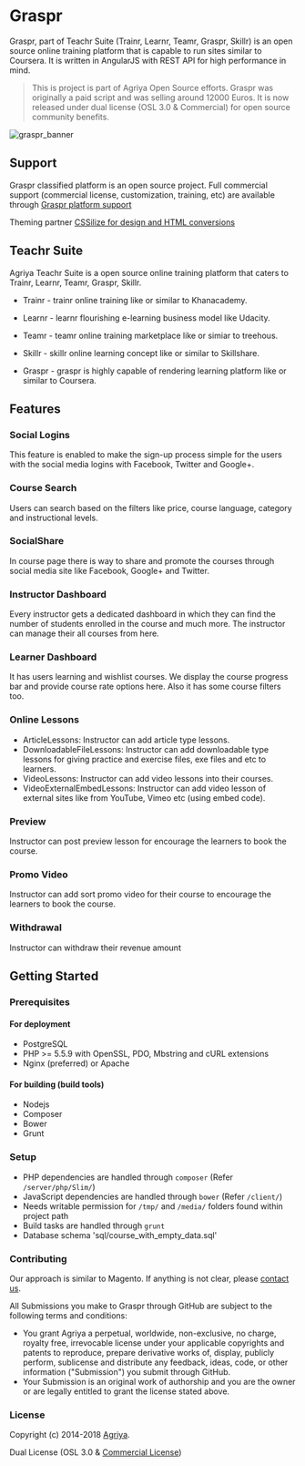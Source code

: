 # Graspr

Graspr, part of Teachr Suite (Trainr, Learnr, Teamr, Graspr, Skillr) is an open source online training platform that is capable to run sites similar to Coursera. It is written in AngularJS with REST API for high performance in mind.

> This is project is part of Agriya Open Source efforts. Graspr was originally a paid script and was selling around 12000 Euros. It is now released under dual license (OSL 3.0 & Commercial) for open source community benefits.

![graspr_banner](https://user-images.githubusercontent.com/4700341/47853045-8b694400-de03-11e8-9aef-ff1260a371fc.png)

## Support

Graspr classified platform is an open source project. Full commercial support (commercial license, customization, training, etc) are available through [Graspr platform support](https://www.agriya.com/products/udemy-clone)

Theming partner [CSSilize for design and HTML conversions](http://cssilize.com/)

## Teachr Suite

Agriya Teachr Suite is a open source online training platform that caters to Trainr, Learnr, Teamr, Graspr, Skillr.

* Trainr - trainr online training like or similar to Khanacademy.

* Learnr - learnr flourishing e-learning business model like Udacity.

* Teamr - teamr online training marketplace like or simiar to treehous.

* Skillr - skillr online learning concept like or similar to Skillshare.

* Graspr - graspr is highly capable of rendering learning platform like or similar to Coursera.

## Features

### Social Logins

This feature is enabled to make the sign-up process simple for the users with the social media logins with Facebook, Twitter and Google+.
  
### Course Search

Users can search based on the filters like price, course language, category and instructional levels.

### SocialShare

In course page there is way to share and promote the courses through social media site like Facebook, Google+ and Twitter.

### Instructor Dashboard

Every instructor gets a dedicated dashboard in which they can find the number of students enrolled in the course and much more. The instructor can manage their all courses from here.

### Learner Dashboard

It has users learning and wishlist courses. We display the course progress bar and provide course rate options here. Also it has some course filters too. 

### Online Lessons

* ArticleLessons: Instructor can add article type lessons.
* DownloadableFileLessons: Instructor can add downloadable type lessons for giving practice and exercise files, exe files and etc to learners.
* VideoLessons: Instructor can add video lessons into their courses.
* VideoExternalEmbedLessons: Instructor can add video lesson of external sites like from YouTube, Vimeo etc (using embed code).

### Preview

Instructor can post preview lesson for encourage the learners to book the course.

### Promo Video

Instructor can add sort promo video for their course to encourage the learners to book the course.

### Withdrawal

Instructor can withdraw their revenue amount

## Getting Started

### Prerequisites

#### For deployment

* PostgreSQL
* PHP >= 5.5.9 with OpenSSL, PDO, Mbstring and cURL extensions
* Nginx (preferred) or Apache

#### For building (build tools)

* Nodejs
* Composer
* Bower
* Grunt

### Setup

* PHP dependencies are handled through `composer` (Refer `/server/php/Slim/`)
* JavaScript dependencies are handled through `bower` (Refer `/client/`)
* Needs writable permission for `/tmp/` and `/media/` folders found within project path
* Build tasks are handled through `grunt`
* Database schema 'sql/course_with_empty_data.sql'

### Contributing

Our approach is similar to Magento. If anything is not clear, please [contact us](https://www.agriya.com/contact).

All Submissions you make to Graspr through GitHub are subject to the following terms and conditions:

* You grant Agriya a perpetual, worldwide, non-exclusive, no charge, royalty free, irrevocable license under your applicable copyrights and patents to reproduce, prepare derivative works of, display, publicly perform, sublicense and distribute any feedback, ideas, code, or other information ("Submission") you submit through GitHub.
* Your Submission is an original work of authorship and you are the owner or are legally entitled to grant the license stated above.


### License

Copyright (c) 2014-2018 [Agriya](https://www.agriya.com/).

Dual License (OSL 3.0 & [Commercial License](https://www.agriya.com/contact))
